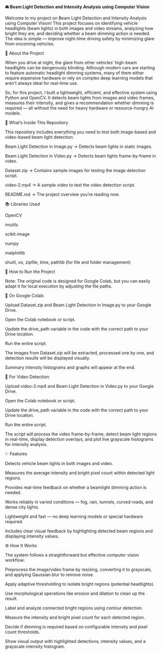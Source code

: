 **🚘 Beam Light Detection and Intensity Analysis using Computer Vision**

Welcome to my project on Beam Light Detection and Intensity Analysis using Computer Vision!
This project focuses on identifying vehicle headlights (beam lights) in both images and video streams, analyzing how bright they are, and deciding whether a beam dimming action is needed. The idea is simple — improve night-time driving safety by minimizing glare from oncoming vehicles.

📖 About the Project

When you drive at night, the glare from other vehicles’ high-beam headlights can be dangerously blinding. Although modern cars are starting to feature automatic headlight dimming systems, many of them either require expensive hardware or rely on complex deep learning models that aren't always ideal for real-time use.

So, for this project, I built a lightweight, efficient, and effective system using Python and OpenCV. It detects beam lights from images and video frames, measures their intensity, and gives a recommendation whether dimming is required — all without the need for heavy hardware or resource-hungry AI models.

📂 What’s Inside This Repository

This repository includes everything you need to test both image-based and video-based beam light detection:

Beam Light Detection in Image.py → Detects beam lights in static images.

Beam Light Detection in Video.py → Detects beam lights frame-by-frame in video.

Dataset.zip → Contains sample images for testing the image detection script.

video-2.mp4 → A sample video to test the video detection script.

README.md → The project overview you’re reading now.

📚 Libraries Used

OpenCV

imutils

scikit-image

numpy

matplotlib

shutil, os, zipfile, time, pathlib (for file and folder management)

🚀 How to Run the Project

Note: The original code is designed for Google Colab, but you can easily adapt it for local execution by adjusting the file paths.

📌 On Google Colab:

Upload Dataset.zip and Beam Light Detection in Image.py to your Google Drive.

Open the Colab notebook or script.

Update the drive_path variable in the code with the correct path to your Drive location.

Run the entire script.

The images from Dataset.zip will be extracted, processed one by one, and detection results will be displayed visually.

Summary intensity histograms and graphs will appear at the end.

📸 For Video Detection:

Upload video-2.mp4 and Beam Light Detection in Video.py to your Google Drive.

Open the Colab notebook or script.

Update the drive_path variable in the code with the correct path to your Drive location.

Run the entire script.

The script will process the video frame-by-frame, detect beam light regions in real-time, display detection overlays, and plot live grayscale histograms for intensity analysis.

✨ Features

Detects vehicle beam lights in both images and video.

Measures the average intensity and bright pixel count within detected light regions.

Provides real-time feedback on whether a beamlight dimming action is needed.

Works reliably in varied conditions — fog, rain, tunnels, curved roads, and dense city lights.

Lightweight and fast — no deep learning models or special hardware required.

Includes clear visual feedback by highlighting detected beam regions and displaying intensity values.

⚙️ How It Works

The system follows a straightforward but effective computer vision workflow:

Preprocess the image/video frame by resizing, converting it to grayscale, and applying Gaussian blur to remove noise.

Apply adaptive thresholding to isolate bright regions (potential headlights).

Use morphological operations like erosion and dilation to clean up the result.

Label and analyze connected bright regions using contour detection.

Measure the intensity and bright pixel count for each detected region.

Decide if dimming is required based on configurable intensity and pixel count thresholds.

Show visual output with highlighted detections, intensity values, and a grayscale intensity histogram.
